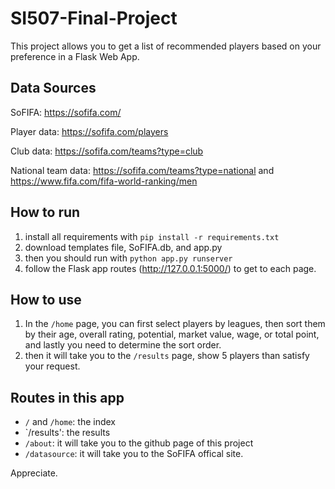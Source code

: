 # SI507-Final-Project
This project allows you to get a list of recommended players based on your preference in a Flask Web App.

## Data Sources
SoFIFA: https://sofifa.com/

Player data: https://sofifa.com/players

Club data: https://sofifa.com/teams?type=club

National team data: https://sofifa.com/teams?type=national  and  https://www.fifa.com/fifa-world-ranking/men 


## How to run
1. install all requirements with `pip install -r requirements.txt`
2. download templates file, SoFIFA.db, and app.py
3. then you should run with `python app.py runserver`
4. follow the Flask app routes (http://127.0.0.1:5000/) to get to each page. 

## How to use
1. In the `/home` page, you can first select players by leagues, then sort them by their age, overall rating, potential, market value, wage, or total point, and lastly you need to determine the sort order. 
2. then it will take you to the `/results` page, show 5 players than satisfy your request. 

## Routes in this app
- `/` and `/home`: the index
- `/results': the results
- `/about`: it will take you to the github page of this project
- `/datasource`: it will take you to the SoFIFA offical site. 

Appreciate. 
